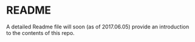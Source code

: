 # README #

A detailed Readme file will soon (as of 2017.06.05) provide an introduction to the contents of this repo.

